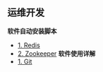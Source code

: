 ## 运维开发

**软件自动安装脚本**
- [1. Redis](https://github.com/mrlapulga/DevOps/blob/master/redis/RedisREADME.md)
- [2. Zookeeper](https://github.com/mrlapulga/DevOps/blob/master/Zookeeper/ZookeeperREADME.md)
**软件使用详解**
- [1. Git](https://github.com/mrlapulga/DevOps/tree/master/Git/README.md)
